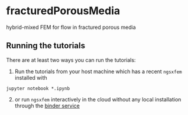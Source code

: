 # fracturedPorousMedia
hybrid-mixed FEM for flow in fractured porous media


## Running the tutorials
There are at least two ways you can run the tutorials:
1. Run the tutorials from your host machine which has a recent `ngsxfem` installed with 
``` {.shell}
jupyter notebook *.ipynb
```

2. or run `ngsxfem` interactively in the cloud without any local installation through the [binder service](https://hub.gke2.mybinder.org/user/gridfunction-fr-uredporousmedia-iopromrs/tree
    ) 
